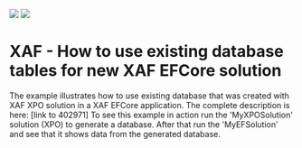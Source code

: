 <!-- default badges list -->
[![](https://img.shields.io/badge/Open_in_DevExpress_Support_Center-FF7200?style=flat-square&logo=DevExpress&logoColor=white)](https://supportcenter.devexpress.com/ticket/details/T1134056)
[![](https://img.shields.io/badge/📖_How_to_use_DevExpress_Examples-e9f6fc?style=flat-square)](https://docs.devexpress.com/GeneralInformation/403183)
<!-- default badges end -->
# XAF - How to use existing database tables for new XAF EFCore solution

The example illustrates how to use existing database that was created with XAF XPO solution in a XAF EFCore application. The complete description is here: [link to 402971]
To see this example in action run the 'MyXPOSolution' solution (XPO) to generate a database. After that run the 'MyEFSolution' and see that it shows data from the generated database.

